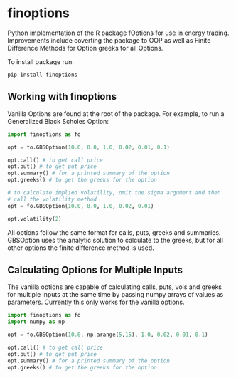 # finoptions

Python implementation of the R package fOptions for use in energy trading. Improvements include coverting the package to OOP as well as Finite Difference Methods for Option greeks for all Options.

To install package run:

```
pip install finoptions
```

## Working with finoptions

Vanilla Options are found at the root of the package. For example, to run a Generalized Black Scholes Option:

```python
import finoptions as fo

opt = fo.GBSOption(10.0, 8.0, 1.0, 0.02, 0.01, 0.1)

opt.call() # to get call price
opt.put() # to get put price
opt.summary() # for a printed summary of the option
opt.greeks() # to get the greeks for the option

# to calculate implied volatility, omit the sigma argument and then 
# call the volatility method
opt = fo.GBSOption(10.0, 8.0, 1.0, 0.02, 0.01)

opt.volatility(2)
```

All options follow the same format for calls, puts, greeks and summaries. GBSOption uses the analytic solution to calculate to the greeks, but for all other options the finite difference method is used.

## Calculating Options for Multiple Inputs

The vanilla options are capable of calculating calls, puts, vols and greeks for multiple inputs at the same time by passing numpy arrays of values as parameters. Currently this only works for the vanilla options.

```python
import finoptions as fo
import numpy as np

opt = fo.GBSOption(10.0, np.arange(5,15), 1.0, 0.02, 0.01, 0.1)

opt.call() # to get call price
opt.put() # to get put price
opt.summary() # for a printed summary of the option
opt.greeks() # to get the greeks for the option
```